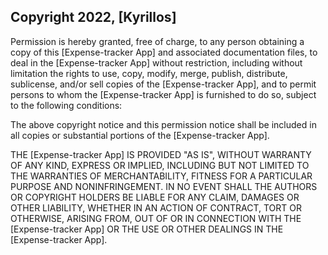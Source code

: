 ## Copyright 2022, [Kyrillos]

Permission is hereby granted, free of charge, to any person obtaining a copy of this [Expense-tracker App] and associated documentation files, to deal in the [Expense-tracker App] without restriction, including without limitation the rights to use, copy, modify, merge, publish, distribute, sublicense, and/or sell copies of the [Expense-tracker App], and to permit persons to whom the [Expense-tracker App] is furnished to do so, subject to the following conditions:

The above copyright notice and this permission notice shall be included in all copies or substantial portions of the [Expense-tracker App].

THE [Expense-tracker App] IS PROVIDED "AS IS", WITHOUT WARRANTY OF ANY KIND, EXPRESS OR IMPLIED, INCLUDING BUT NOT LIMITED TO THE WARRANTIES OF MERCHANTABILITY, FITNESS FOR A PARTICULAR PURPOSE AND NONINFRINGEMENT. IN NO EVENT SHALL THE AUTHORS OR COPYRIGHT HOLDERS BE LIABLE FOR ANY CLAIM, DAMAGES OR OTHER LIABILITY, WHETHER IN AN ACTION OF CONTRACT, TORT OR OTHERWISE, ARISING FROM, OUT OF OR IN CONNECTION WITH THE [Expense-tracker App] OR THE USE OR OTHER DEALINGS IN THE [Expense-tracker App].
